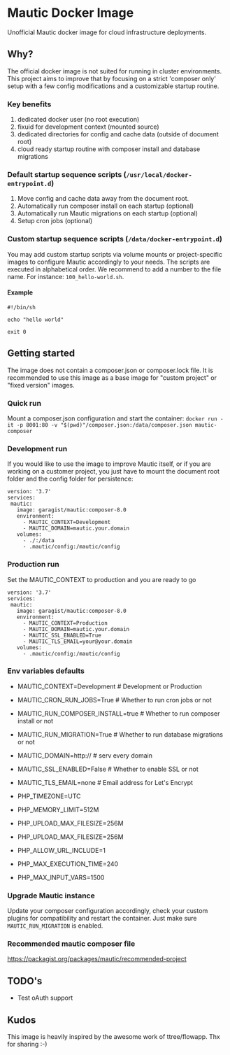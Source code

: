 # Mautic Docker Image
Unofficial Mautic docker image for cloud infrastructure deployments. 
## Why?
The official docker image is not suited for running in cluster environments. This project aims to improve that by focusing on a strict 'composer only' setup with a few config modifications and a customizable startup routine.

### Key benefits
1. dedicated docker user (no root execution)
2. fixuid for development context (mounted source)
3. dedicated directories for config and cache data (outside of document root)
4. cloud ready startup routine with composer install and database migrations

### Default startup sequence scripts (`/usr/local/docker-entrypoint.d`)
1. Move config and cache data away from the document root.
2. Automatically run composer install on each startup (optional)
3. Automatically run Mautic migrations on each startup (optional)
4. Setup cron jobs (optional)

### Custom startup sequence scripts (`/data/docker-entrypoint.d`)
You may add custom startup scripts via volume mounts or project-specific images to configure Mautic accordingly to your needs. The scripts are executed in alphabetical order. We recommend to add a number to the file name. For instance: `100_hello-world.sh`. 
#### Example
```
#!/bin/sh

echo "hello world"

exit 0
```

## Getting started
The image does not contain a composer.json or composer.lock file. It is recommended to use this image as a base image for "custom project" or "fixed version" images.
### Quick run
Mount a composer.json configuration and start the container:
```docker run -it -p 8001:80 -v "$(pwd)"/composer.json:/data/composer.json mautic-composer```
### Development run
If you would like to use the image to improve Mautic itself, or if you are working on a customer project, you just have to mount the document root folder and the config folder for persistence:
```
version: '3.7'
services:
 mautic:
   image: garagist/mautic:composer-8.0
   environment:
     - MAUTIC_CONTEXT=Development
     - MAUTIC_DOMAIN=mautic.your.domain
   volumes:
     - ./:/data
     - .mautic/config:/mautic/config
```
### Production run
Set the MAUTIC_CONTEXT to production and you are ready to go
```
version: '3.7'
services:
 mautic:
   image: garagist/mautic:composer-8.0
   environment:
     - MAUTIC_CONTEXT=Production
     - MAUTIC_DOMAIN=mautic.your.domain
     - MAUTIC_SSL_ENABLED=True
     - MAUTIC_TLS_EMAIL=your@your.domain
   volumes:
     - .mautic/config:/mautic/config
```

### Env variables defaults
- MAUTIC_CONTEXT=Development # Development or Production
- MAUTIC_CRON_RUN_JOBS=True # Whether to run cron jobs or not
- MAUTIC_RUN_COMPOSER_INSTALL=true # Whether to run composer install or not
- MAUTIC_RUN_MIGRATION=True # Whether to run database migrations or not
- MAUTIC_DOMAIN=http:// # serv every domain 
- MAUTIC_SSL_ENABLED=False # Whether to enable SSL or not
- MAUTIC_TLS_EMAIL=none # Email address for Let's Encrypt

- PHP_TIMEZONE=UTC
- PHP_MEMORY_LIMIT=512M
- PHP_UPLOAD_MAX_FILESIZE=256M
- PHP_UPLOAD_MAX_FILESIZE=256M
- PHP_ALLOW_URL_INCLUDE=1
- PHP_MAX_EXECUTION_TIME=240
- PHP_MAX_INPUT_VARS=1500

### Upgrade Mautic instance
Update your composer configuration accordingly, check your custom plugins for compatibility and restart the container. Just make sure `MAUTIC_RUN_MIGRATION` is enabled.

### Recommended mautic composer file
https://packagist.org/packages/mautic/recommended-project

## TODO's
- Test oAuth support

## Kudos
This image is heavily inspired by the awesome work of ttree/flowapp. Thx for sharing :-)
